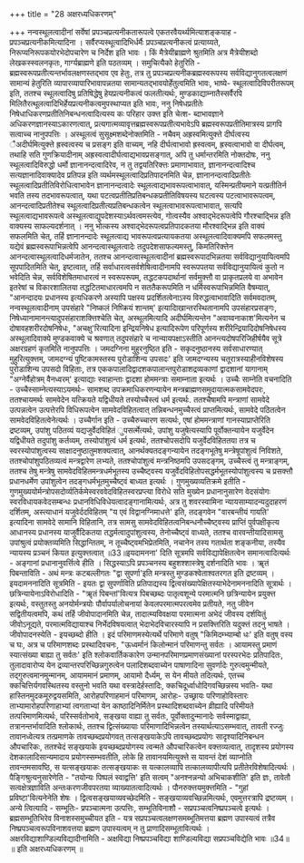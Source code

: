 +++
title = "28 अक्षरध्यधिकरणम्"

+++
नन्वस्थूलत्वादीनां सर्वेषां प्रपञ्चप्रत्यनीकतारूपत्वे एकतरवैयर्थ्यमित्याशङ्कयाह - प्रपञ्चप्रत्यनीकमित्यादिना । सर्वैरप्यस्थूत्वादिभिर्धर्मैः प्रपञ्चप्रत्यनीकत्वं प्रत्याय्यते, निरूप्यनिरूपकयोरभेदोपचारेण च निर्देश इति भावः । किं मैत्रेयीब्राह्मणे श्रुतमिति अत्र मैत्रेयीशब्दो लेखकस्स्वलनकृतः, गार्ग्यब्राह्मणे इति पठतव्यम् । समुचित्यैको हेतुरिति - ब्रह्मस्वरूपप्रतीत्यन्तर्भावलक्षणस्तद्भाव एव हेतुः, तत्र तु प्रपञ्चप्रत्यनीकब्रह्मस्वरूपस्य सर्वविद्यानुगतत्वलक्षणं सामान्यं हेतुरिति व्यापारव्यापारिभावापन्नतया सामान्यतद्भावयोर्हेतुत्वमिति भावः, भाष्ये- स्थूलत्वादिविपरीतरूपम् इति, ततश्च स्थूलत्वादिषु प्रतिषिद्धेषु हेयप्रत्यनीकत्वं फलतीत्यर्थः, मुण्डकाद्याम्नातैस्सर्वैरपि मिलितैरत्थूलत्वादिभिर्हेयप्रत्यनीकत्वमुपस्थाप्यत इति भावः, ननु निषेधप्रतीतेः निषेधाधिकरणप्रतीतिनिबन्धनत्वादित्यस्य कः परिहार उक्त्त इति चेत्श- ब्दाभावज्ञाने अधिकरणज्ञानस्याऽकारणत्वात्, प्रत्यगात्मव्यावृत्तब्रह्मस्वरूपप्रतीत्यभावेऽपि ब्रह्मस्वरूपप्रतीतिमात्रस्य प्रागपि सत्वाच्च नानुपपत्तिः । अस्थूलत्वं सुसूक्ष्मशब्देनोक्तमिति - नचैवम् अह्रस्वमित्युक्त्ते दीर्घत्वस्य ैअदीर्घमित्युक्त्ते ह्रस्वत्वस्य च प्रसङ्ग इति वाच्यम्, नहि दीर्घत्वाभावो ह्रस्वत्वम्, ह्रस्वत्वाभावो वा दीर्घत्वम्, तथाहि सति गुणक्रियादीनाम् अह्रस्वत्वादीर्घत्वाद्यभावप्रसङ्गात्, अपि तु धर्मान्तरमिति नोक्तदोषः, ननु स्थूलत्वादिविरुद्धो धर्मो ज्ञानानन्दत्वादिरेव, न तु तद्वयतिरिक्त्तः प्रमाणाभावात्, ज्ञानानन्दत्वादिश्च सत्यज्ञानादिवाक्यादेव प्रतिपन्न इति व्यर्थमस्थूलत्वादिप्रतिपादनमिति चेन्न, ज्ञानानन्दत्वादिप्रतीतेः स्थूलत्वादिप्रतीतिविरोधित्वाभावेन ज्ञानानन्दत्वादेः स्थूलत्वाद्यभावरूपत्वाभावात्, यस्मिन्प्रतीयमाने यत्प्रतीतिर्न भवति तस्य तदभावरूपत्वात्, यथा पटत्वप्रतीतिप्रतिबन्धकप्रतीतिविषयस्य घटत्वस्य पटत्वाभावरूपत्वम्, आनन्दत्वादिप्रतीतेश्च स्थूलत्वादिप्रतीत्यप्रतिबन्धकत्वेन स्थूलत्वाभावरूपत्वाभावात्, सत्यपि स्थूलत्वाद्यभावरूपत्वे अस्थूलत्वाद्युपदेशस्याऽर्थवत्वमस्त्येव, गोत्वस्यैव अश्वाद्भेदरूपत्वेपि गौरश्चाद्भिन्न इति वाक्यस्य साफल्यदर्शनात् । ननु भोत्कस्य अश्वाद्भेदरूपत्वप्रतिपादकतया मौरश्वाद्भिन्न इति वाक्यं सफलमिति चेत्, तर्हि ज्ञानानन्दादेः स्थूलत्वाद्य भावरूपत्वप्रत्यायकतया अस्थूलत्वादिवाक्यमपि सफलमस्तु यद्येवं ब्रह्मस्वरूपाभिन्नत्वेपि आनन्दत्वास्थूलत्वादेः तदुपदेशसाफल्यमस्तु, किमतिरिक्त्तेन आनन्दत्वास्थूलत्वादिधर्मजातेन, ततश्च आनन्दत्वास्थूलत्वादीनां ब्रह्मस्वरूपादभिन्नतया सर्वविद्यानुयायित्वमपि सूपपादितमिति चेत्, इष्टत्वात्, तर्हि सर्वाधारत्वसर्वशेषित्वादीनामपि स्वरूपपतया सर्वविद्यानुयायित्वं कुतो न भवेदिति चेन्न, सर्वविशेषितमाधारत्वं न स्वरूपरूपम्, तद्धटकपदार्थानां सर्वमुक्त्तौ वा प्राकृतप्रलये वा अभावेन इतरेषां च विकारशालितया तद्धटितमाधारत्वमपि न सततैकरूपमिति न धर्मिस्वरूपाभिन्नमिति वैषम्यात्, "आनन्दादयः प्रधानस्य इत्यधिकरणे अस्यापि पक्षस्य प्रदर्शितत्वेनाऽस्य विरुद्धत्वाभावादिति सर्वमवदातम्, नन्वस्थूलत्वादीनाम् उपसंहारे "निष्कलं निष्क्रियं शान्तम्' इत्यादिाखान्तरस्थितानामपि उपसंहारप्रसङ्गः, निषेध्यानामानन्त्यादुपसंहाराशक्त्तिश्चेति चेत्, अस्थूलमित्यादि अदीर्घमित्यन्तेन "अवाय्वनाकाश'मित्यनेन च दोषावहशरीरदोषनिषेधः, "अचक्षु'रित्यादिना इन्द्रियनिषेध इत्यादिरूपेण परिपूर्णस्य शरीरेन्द्रियादिदोषनिषेधस्य अस्थूलादिवाक्ये मुण्डकवाक्ये च श्रवणात् तदुपसंहारे च नान्यायपक्षाऽस्तीति आनन्त्यदोषपरिजिहीर्षयैव सूत्रे अक्षरग्रहणं कृतमिति नानुपपत्तिः । जमदग्निना मुहुरनुष्ठित इति - सकृदनुष्ठानस्य सर्वसाधारण्यात् मुहुरित्युक्त्तम्, जामदग्न्यं पुष्टिकामस्तस्य पुरोडाशिन्य उपसदः' इति जामदग्न्यस्य चतूरात्रस्याहीनविशेषस्य पुरोडाशिन्य उपसदो विहिताः, तत्र एककपालादिद्वादशकपालान्तपुरोडाशद्रव्यकाणां द्वादशानां यागानाम् "अग्नेर्वैहोत्रम् वैनध्वरम्' इत्याद्याः स्वाहान्ताः द्वादशा होममन्त्राः समाम्नाता इत्यर्थः । उच्चैः साम्नेति वचनादिति - उच्चैस्साम्नेत्यस्याऽयमर्थः- सामशब्द उपक्रमाधिकरणन्यायेन मन्त्रब्राह्मणसमुदायात्मकसामवेदपरः, ततश्चायमर्थः सामवेदेन यत्क्रियते यद्विधीयते तस्योच्चैस्त्वं धर्म इत्यर्थः. ततश्चैषामपि मन्त्राणां सामवेदे उत्पन्नत्वेन उत्पत्तेरपि विधिरूपत्वेन सामवेदविहितत्वात् तन्निबन्धनमुच्चैस्त्वं प्राप्तमित्यर्थः, सामवेदे पठितत्वेन सामवेदविहितत्वेनेत्यर्थः । उच्चैर्गान इति - उच्चैरुच्चारण सत्यर्थः, एषां होममन्त्राणां गानस्याप्राप्तेरिति द्रष्टव्यम्, उपांशु पठितव्यं यद्यजुर्वेदविहितं ुपसर्त्मेत्यर्थः, उपांशु यजुषेत्यस्यापि पूर्वोक्तन्यायेन यजुर्वेदेन यद्विधीयते तदुपांशु कर्तव्यम्, तस्योपांशुत्वं धर्म इत्यर्थः, ततश्चोपसदोपि यजुर्वेदविहिततया तत्र च स्वरस्योपांशुत्वस्य साक्षादनुष्ठातुमशक्यत्वात्, आनर्थक्यतदङ्गन्यायेन तदङ्गभूतेषु मन्त्रेषूपांशुत्वं निविशते, ततश्चोपांशुपठितव्यत्वं मन्त्रद्वारेण लभ्यते, ततश्चोपांशुत्वं मन्त्रनिष्ठमपि उपसदङ्गम्, उच्चैस्त्वं तु मन्त्राङ्गम्, ततश्च तेषु मन्त्रेषु सामवेदविहितमन्त्रधर्मभूतस्य उच्चैष्ट्वस्य यजुर्वेदविहितोपसद्धर्मभूतस्योपांशुत्वस्य च प्रसक्त्तौ प्रधानधर्मेण उपांशुत्वेन तदङ्गधर्मभूतमुच्चैष्ट्वं बाध्यत इत्यर्थः । गुणमुख्यव्यतिक्रमे इतीति - गुणमुख्ययोर्मन्त्रोपसदोर्व्यतिर्कमेस्वरववेदविहितस्वरप्रप्त्या विरोधे सति मुख्येन प्रधानानुसारेण वेदसंयोगः स्वरविधायकवेदसम्बन्धः प्रधानविधिविधेयत्वादङ्गानामित्यर्थः, अत्र तु शवरस्वामिना न्यायसाम्यादन्यदुदाहरणं दर्शितम्, अस्त्याधानं यजुवेर्ददविहितम् "य एवं विद्वानग्निमाधत्ते' इति, तदङ्गवेन "वारबन्तीयं गायति' इत्यादिना सामवेदे सामानि विहितानि, तत्र सामसु सामवेदविहितत्वनिबन्धनौच्चैष्ट्वस्य प्राप्तिं पुर्वपक्षीकृत्य आधानस्य प्रधानस्य याजुर्वैदिकतया तद्धर्मत्वादुपांशुत्वस्य, तेनोच्चैष्ट्वं वाध्यते, ततश्च वारवन्तीयादिसामसु उपांश्रुत्वं प्रयोक्तव्यमिति सिद्धान्तितम्, न तूच्चैष्ट्वमभिप्रेतमिति, नचानेन तस्य गतार्थता शङ्कनीया, तस्यैव न्यायस्य प्रञ्चनं कियत इत्युक्त्तत्वात् ॥33॥इयदामनना' दिति सूत्रमपि सर्वविद्यापेक्षितत्वेन समानत्वादित्यर्थः - अङ्गानां प्रधानानुवर्त्तित्वे हीति । सिद्धस्याऽपि प्रपञ्चनस्य बहुशश्शास्त्रेषु दर्शनादिति भावः । ॠतं पिबन्ताविति - अथं मन्त्रः कटबल्लीगतः "द्वा सुपर्णा'इति मन्त्रस्तु मुण्डकश्वेताश्वतरगत इति द्रष्टव्यम् । इयदामननादिति सूत्रमिति - इयतः द्वा सुपर्णाविति प्रतिपाद्यस्य द्वित्वसंख्यापेक्षितस्याभेदेनामननादिति सूत्रार्थः । छत्रिन्यायेनाऽविरोधादिति - "ॠतं पिबन्तां'वित्यत्र पिबच्छब्दः पातृत्वशून्ये परमात्मनि छत्रिन्यायेन प्रयुक्त्त इत्यर्थः, वस्तुतस्तु अनयोर्मन्त्रयोः पौर्वापर्यालोचनायां केवलपरमात्मपरत्वमेव प्रतीयते, नतु जीवेन सद्वितीयत्वमपि, कथं तर्हि जीवोपादानमिति चेन्न, तादात्म्यविवक्षया परमात्मना अभेदं जीवस्य दर्शयितुं जीवोऽनूद्यते, परमात्मविद्यायाश्च निर्भेदविषयत्वात् भेदाभेदविचारस्यापि न प्रसक्त्तिरिति यदुक्त्तं तदनु भाषते । जीवोपादनस्येति - इयच्छब्दो हीति । इदं परिमाणमस्येत्यर्थे परिमाणे वतुष् "किमिदम्भ्याम्बो धः' इति वतुष् वस्य च घः, अत्र च परिमाणशब्दः प्रस्थादिवचनः, "ऊध्वर्मानं किलोन्मानं परिमाणन्तु सर्वतः । आयामस्तु प्रमाणं स्यात्संख्या बाह्या तु सर्वतः' इति श्लोकवार्तिककारेण उन्मानपरिमाणप्रमाणसंख्यानां परस्परभेदः प्रतिपादितः, तुलादावारोप्य येन द्रव्यान्तरपरिच्छिन्नगुरुत्वेन पलादिशब्दवाच्येन पाषाणादिना सुवर्णादेः गुरुत्वमुन्मीयते, तद्गुरुत्वमानमुन्मानम्, आयाममानं प्रमाणम्, आयामो दैर्ध्यम्, स येन मीयते तदित्यर्थः, एतच्च क्कचित्तिर्यगवस्थितस्य वस्तुनो भवति यथा वस्त्रादेर्हस्तादिः, क्कचिदूर्ध्वाधोदिगवच्छिन्नस्य भवति- यथा हास्तिनमुदकमूरुद्वयसमिति, आरोहपरिणाहमानं परिमाणम्, आरोहः- उच्छ्रायः परिणाहोविस्तारः ताभ्यामारोहपरिणाहाभ्यां त्वगताभ्यां येन काष्ठादिनिर्मितेन प्रस्थादिशब्दवाच्येन व्रीह्यादि परिमीयते तत्परिमाणमित्यर्थः, परिस्सर्वतोभावे, सङ्खया वाह्या तु सर्वतः, पूर्वोक्तादुन्मानादेः सर्वस्माद्वाह्या, तत्रानन्तर्भावादिति श्लोकार्थः, ततश्च द्वित्संख्यायाः परिमाणादिभिन्नत्वेन तस्यार्थत्याऽसम्भवात्, तावती रज्जुः तावानध्वेत्यत्र तत्प्रमाणके तावच्छब्दप्रयोगवत् तत्सङ्खयाकेऽपि तावच्छब्दप्रयोगः सादृश्यादिनिबन्धन औपचारिकः, ततश्चेदं सङ्खयाके इयच्छब्दप्रयोगस्य त्वन्मते औपचारिकत्वेन वक्त्तव्यत्वात्, तादृशस्य प्रयोगस्य देशकालादिसान्यमादाय प्रयोगस्सम्भवतीति, लोके हि तावानयमित्युक्त्ते स यावन्तं देशं व्याप्नोति तावन्तमसावष्ठि, स यत्सङ्खयाकः तत्सङ्खयाकः स यत्कालव्यापि तत्कालव्यापीत्यपि प्रतीतेरविशेषादित्यर्थः । पैङ्गिश्रुत्यनुसारेणेति - "तयोन्यः पिष्पलं स्वाद्वत्ति' इति सत्वम् "अनश्नन्नन्यो अभिचाकशीति' इति ज्ञः, तावेतौ सत्वक्षेत्रज्ञाविति अन्तःकरणजीवपरतया व्याख्यातत्वादित्यर्थः । पौनरुक्त्तयमुक्त्तमिति - "गुहां प्रविष्टा'वित्यनेनेति शेषः । द्वित्वसङ्खयाव्यवच्छेदमिति - सङ्खयाव्यवच्छिन्नमित्यर्थः, एवमुत्तरत्रापि द्रष्टव्यम् । अन्ये त्वित्यादि - सम्भूतिः- प्रपञ्चात्मना उत्पत्तिः, सम्भूतिविनाशौ - सप्रपञ्चत्वनिष्प्रपञ्चत्वे इत्यर्थः । ब्रह्मसम्भूतिभिरेव विनाशस्समुच्चीयत इति - यत्र सप्रपञ्चत्वलक्षणसमब्भूतिमत्तया ब्रह्मण उपास्यत्वं तत्रैव निष्प्रपञ्चत्वरूपविनाशवत्तया ब्रह्मण उपास्यत्वम् न तु प्राणादिसम्भूतावित्यर्थः । अक्षरविद्याशाण्डिल्यविद्यादीनामिति - अक्षविद्या निष्प्रपञ्चविद्या शाण्डिल्यविद्या सप्रपञ्चविद्येति भावः ॥34॥ ॥ इति अक्षरध्यधिकरणम् ॥